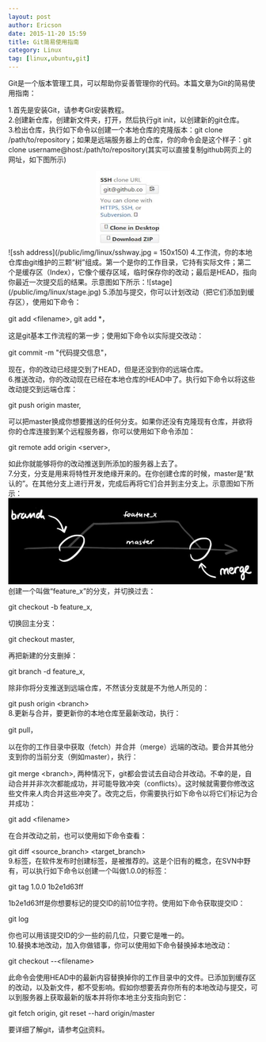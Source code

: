 ```yaml
---
layout: post
author: Ericson
date: 2015-11-20 15:59
title: Git简易使用指南
category: Linux
tag: [linux,ubuntu,git]
---
```


Git是一个版本管理工具，可以帮助你妥善管理你的代码。本篇文章为Git的简易使用指南：

1.首先是安装Git，请参考Git安装教程。<br/>
2.创建新仓库，创建新文件夹，打开，然后执行git init，以创建新的git仓库。<br/>
3.检出仓库，执行如下命令以创建一个本地仓库的克隆版本：git clone /path/to/repository；如果是远端服务器上的仓库，你的命令会是这个样子：git clone username@host:/path/to/repository(其实可以直接复制github网页上的网址，如下图所示)<br/>
<div align="center"><img src="/public/img/linux/sshway.jpg" width="150" height="150"></div>
![ssh address](/public/img/linux/sshway.jpg = 150x150)
4.工作流，你的本地仓库由git维护的三颗“树”组成。第一个是你的工作目录，它持有实际文件；第二个是缓存区（Index），它像个缓存区域，临时保存你的改动；最后是HEAD，指向你最近一次提交后的结果。示意图如下所示：![stage](/public/img/linux/stage.jpg)
5.添加与提交，你可以计划改动（把它们添加到缓存区），使用如下命令：

git add \<filename\>, git add *，

这是git基本工作流程的第一步；使用如下命令以实际提交改动：

git commit -m "代码提交信息"，

现在，你的改动已经提交到了HEAD，但是还没到你的远端仓库。<br/>
6.推送改动，你的改动现在已经在本地仓库的HEAD中了。执行如下命令以将这些改动提交到远端仓库：

git push origin master, 

可以把master换成你想要推送的任何分支。如果你还没有克隆现有仓库，并欲将你的仓库连接到某个远程服务器，你可以使用如下命令添加：

git remote add origin \<server\>, 

如此你就能够将你的改动推送到所添加的服务器上去了。<br/>
7.分支，分支是用来将特性开发绝缘开来的。在你创建仓库的时候，master是“默认的”。在其他分支上进行开发，完成后再将它们合并到主分支上。示意图如下所示：<br/>
<img src="/public/img/linux/merge.jpg">
创建一个叫做“feature_x”的分支，并切换过去：

git checkout -b feature_x, 

切换回主分支：

git checkout master, 

再把新建的分支删掉：

git branch -d feature_x, 

除非你将分支推送到远端仓库，不然该分支就是不为他人所见的：

git push origin \<branch\> <br/>
8.更新与合并，要更新你的本地仓库至最新改动，执行：

git pull， 

以在你的工作目录中获取（fetch）并合并（merge）远端的改动。要合并其他分支到你的当前分支（例如master），执行：

git merge \<branch\>, 两种情况下，git都会尝试去自动合并改动。不幸的是，自动合并并非次次都能成功，并可能导致冲突（conflicts）。这时候就需要你修改这些文件来人肉合并这些冲突了。改完之后，你需要执行如下命令以将它们标记为合并成功：

git add \<filename\>

在合并改动之前，也可以使用如下命令查看：

git diff \<source_branch\> \<target_branch\> <br/>
9.标签，在软件发布时创建标签，是被推荐的。这是个旧有的概念，在SVN中野有，可以执行如下命令以创建一个叫做1.0.0的标签：

git tag 1.0.0 1b2e1d63ff

1b2e1d63ff是你想要标记的提交ID的前10位字符。使用如下命令获取提交ID：

git log

你也可以用该提交ID的少一些的前几位，只要它是唯一的。<br/>
10.替换本地改动，加入你做错事，你可以使用如下命令替换掉本地改动：

git checkout --\<filename\>

此命令会使用HEAD中的最新内容替换掉你的工作目录中的文件。已添加到缓存区的改动，以及新文件，都不受影响。假如你想要丢弃你所有的本地改动与提交，可以到服务器上获取最新的版本并将你本地主分支指向到它：

git fetch origin, git reset --hard origin/master

要详细了解git，请参考[Git](http://www.bootcss.com/p/git-guide/)资料。